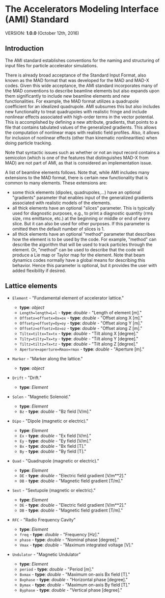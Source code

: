 The Accelerators Modeling Interface (AMI) Standard
==================================================

VERSION: **1.0.0** (October 12th, 2016)

Introduction
------------

The AMI standard establishes conventions for the naming and structuring of input files for particle accelerator simulations. 

There is already broad acceptance of the Standard Input Format, also known as the MAD format that was developed for the MAD and MAD-X codes. Given this wide acceptance, the AMI standard incorporates many of the MAD conventions to describe beamline elements but also expands upon them significantly to include new beamline elements and new functionalities. For example, the MAD format utilizes a quadrupole coefficient for an idealized quadrupole. AMI subsumes this but also includes new functionality to treat quadrupoles with realistic fringe and include nonlinear effects associated with high-order terms in the vector potential. This is accomplished by defining a new attribute, gradients, that points to a file that contains tabulated values of the generalized gradients. This allows the computation of nonlinear maps with realistic field profiles. Also, it allows for inclusion of nonlinear effects (other than kinematic nonlinearities) when doing particle tracking.

Note that syntactic issues such as whether or not an input record contains a semicolon (which is one of the features that distinguishes MAD-X from MAD) are not part of AMI, as that is considered an implementation issue.

A list of beamline elements follows. Note that, while AMI includes many extensions to the MAD format, there is certain new functionality that is common to many elements. These extensions are:

- some thick elements (dipoles, quadrupoles,...) have an optional "gradients" parameter that enables input of the generalized gradients associated with realistic models of the elements.
- all thick elements have an optional "slices" parameter. This is typically used for diagnostic purposes, e.g., to print a diagnostic quantity (rms size, rms emittance, etc.) at the beginning or middle or end of every slice. But it can also be used for other purposes. If this parameter is omitted then the default number of slices is 1.
- all thick elements have an optional "method" parameter that describes how the element is to be used by the code. For example, "method" can describe the algorithm that will be used to track particles through the element. Or, "method" can be used to describe that the code will produce a Lie map or Taylor map for the element. Note that beam dynamics codes normally have a global means for describing this behavior. Hence this parameter is optional, but it provides the user with added flexibility if desired. 

Lattice elements
----------------
  - `Element` - "Fundamental element of accelerator lattice."
    - **type**: *object*
    - `Length=length=L=l` - **type**: *double* - "Length of element [m]."
    - `Offsetx=offsetx=Ox=ox` - **type**: *double* - "Offset along X [m]."
    - `Offsety=offsety=Oy=oy` - **type**: *double* - "Offset along Y [m]."
    - `Offsetz=offsetz=Oz=oz` - **type**: *double* - "Offset along Z [m]."
    - `Tiltx=tiltx=Tx=tx` - **type**: *double* - "Tilt along X [degree]."
    - `Tilty=tilty=Tx=ty` - **type**: *double* - "Tilt along Y [degree]."
    - `Tiltz=tiltz=Tx=tz` - **type**: *double* - "Tilt along Z [degree]."
    - `Aperture=aperture=Rmax=rmax` - **type**: *double* - "Aperture [m]."
    
  - `Marker` - "Marker along the lattice."  
    - **type**: *object*
    
  - `Drift` - "Drift."
    - **type**: *Element*
    
  - `Solen` - "Magnetic Solenoid."
    - **type**: *Element*
    - `Bz` - **type**: *double* - "Bz field [V/m]."

  - `Dipo` - "Dipole (magnetic or electric)."
    - **type**: *Element*
    - `Ex` - **type**: *double* - "Ex field [V/m]."
    - `Ey` - **type**: *double* - "Ey field [V/m]."
    - `Bx` - **type**: *double* - "Bx field [T]."
    - `By` - **type**: *double* - "By field [T]."
    
  - `Quad` - "Quadrupole (magnetic or electric)."
    - **type**: *Element*
    - `DE` - **type**: *double* - "Electric field gradient [V/m**2]."
    - `DB` - **type**: *double* - "Magnetic field gradient [T/m]."
    
  - `Sext` - "Sextupole (magnetic or electric)."
    - **type**: *Element*
    - `DE` - **type**: *double* - "Electric field gradient [V/m**2]."
    - `DB` - **type**: *double* - "Magnetic field gradient [T/m]."

  - `RFC` - "Radio Frequency Cavity"
    - **type**: *Element*
    - `freq` - **type**: *double* - "Frequency [Hz]."
    - `phase` - **type**: *double* - "Nominal phase [degree]."
    - `Vmax` - **type**: *double* - "Maximum integrated voltage [V]."
    
  - `Undulator` - "Magnetic Undulator"
    - **type**: *Element*
    - `period` - **type**: *double* - "Period [m]."
    - `Bxmax` - **type**: *double* - "Maximum on-axis Bx field [T]."
    - `Bxphase` - **type**: *double* - "Horizontal phase [degree]."
    - `Bymax` - **type**: *double* - "Maximum on-axis By field [T]."
    - `Byphase` - **type**: *double* - "Vertical phase [degree]."
